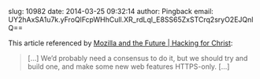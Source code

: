 slug:    10982
date:    2014-03-25 09:32:14
author:  Pingback
email:   UY2hAxSA1u7k.yFroQlFcpWHhCull.XR_rdLql_E8SS65ZxSTCrq2sryO2EJQnlQ==

This article referenced by <a
href="http://blog.gerv.net/2014/03/mozilla-and-the-future/">Mozilla
and the Future | Hacking for Christ</a>:

> [&#8230;] We&#8217;d probably need a consensus to do it, but we
> should try and build one, and make some new web features
> HTTPS-only. [&#8230;]
